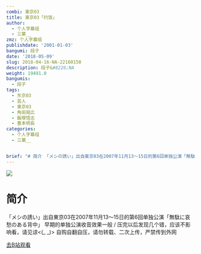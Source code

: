 ```yaml
---
combi: 東京03
title: 東京03「约饭」
author:
  - 个人字幕组
  - 三葉__
zmz: 个人字幕组
publishdate: '2001-01-03'
bangumi: 段子
date: '2018-05-09'
slug: 2018-04-16-NA-22160150
description: 段子&#8226;NA
weight: 19491.0
bangumis:
  - 段子
tags:
  - 东京03
  - 芸人
  - 東京03
  - 角田晃広
  - 飯塚悟志
  - 豊本明長
categories:
  - 个人字幕组
  - 三葉__


brief: "# 简介 「メシの誘い」出自東京03在2007年11月13～15日的第6回单独公演「無駄に哀愁のある背中」 早期的单独公演收音效果一般 / 压完以后发现几个错，应该不影响看，请见谅"
---
```

![](https://i.imgur.com/K8yv6k7.jpg)
# 简介  
「メシの誘い」出自東京03在2007年11月13～15日的第6回单独公演「無駄に哀愁のある背中」
早期的单独公演收音效果一般 / 压完以后发现几个错，应该不影响看，请见谅<(_ _)>
自购自翻自压，请勿转载、二次上传，严禁传到外网  

[去B站观看](https://www.bilibili.com/video/av22160150/)
 

